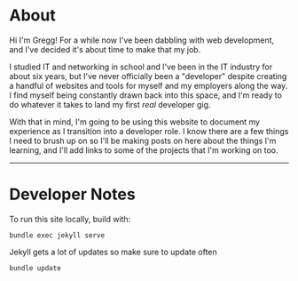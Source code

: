 # About

Hi I'm Gregg! For a while now I've been dabbling with web development, and I've decided it's about time to make that my job. 

I studied IT and networking in school and I've been in the IT industry for about six years, but I've never officially been a "developer" despite creating a handful of websites and tools for myself and my employers along the way. I find myself being constantly drawn back into this space, and I'm ready to do whatever it takes to land my first *real* developer gig.

With that in mind, I'm going to be using this website to document my experience as I transition into a developer role. I know there are a few things I need to brush up on so I'll be making posts on here about the things I'm learning, and I'll add links to some of the projects that I'm working on too.

---
# Developer Notes

To run this site locally, build with:

```
bundle exec jekyll serve
```

Jekyll gets a lot of updates so make sure to update often

```
bundle update
```